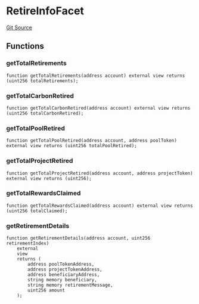 # RetireInfoFacet
[Git Source](https://github.com/KlimaDAO/klimadao-solidity/blob/704b462e69030cb9a43680057bee91d745d579ba/src/infinity/facets/Retire/RetireInfoFacet.sol)


## Functions
### getTotalRetirements


```solidity
function getTotalRetirements(address account) external view returns (uint256 totalRetirements);
```

### getTotalCarbonRetired


```solidity
function getTotalCarbonRetired(address account) external view returns (uint256 totalCarbonRetired);
```

### getTotalPoolRetired


```solidity
function getTotalPoolRetired(address account, address poolToken) external view returns (uint256 totalPoolRetired);
```

### getTotalProjectRetired


```solidity
function getTotalProjectRetired(address account, address projectToken) external view returns (uint256);
```

### getTotalRewardsClaimed


```solidity
function getTotalRewardsClaimed(address account) external view returns (uint256 totalClaimed);
```

### getRetirementDetails


```solidity
function getRetirementDetails(address account, uint256 retirementIndex)
    external
    view
    returns (
        address poolTokenAddress,
        address projectTokenAddress,
        address beneficiaryAddress,
        string memory beneficiary,
        string memory retirementMessage,
        uint256 amount
    );
```

